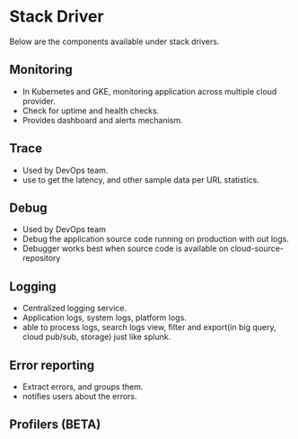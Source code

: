 # Stack Driver

Below are the components available under stack drivers.

## Monitoring

- In Kubernetes and GKE, monitoring application across multiple cloud provider.
- Check for uptime and health checks.
- Provides dashboard and alerts mechanism.

## Trace

- Used by DevOps team.
- use to get the latency, and other sample data per URL statistics.

## Debug

- Used by DevOps team
- Debug the application source code running on production with out logs.
- Debugger works best when source code is available on cloud-source-repository

## Logging

- Centralized logging service.
- Application logs, system logs, platform logs.
- able to process logs, search logs view, filter and export(in big query, cloud pub/sub, storage) just like splunk.

## Error reporting

- Extract errors, and groups them.
- notifies users about the errors.

## Profilers (BETA)
